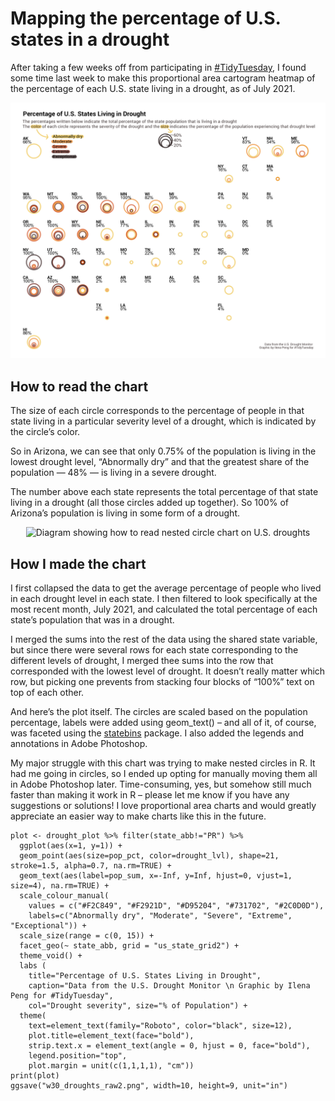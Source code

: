<h1>Mapping the percentage of U.S. states in a drought</h1>
After taking a few weeks off from participating in <a href="https://github.com/rfordatascience/tidytuesday">#TidyTuesday</a>, I found some time last week to make this proportional area cartogram heatmap of the percentage of each U.S. state living in a drought, as of July 2021.

<p align="center">
<img src="https://github.com/ilenapeng/tidytuesday/blob/main/2021/week30_droughts/w30_droughts.png" width="600" alt="Map of percentage of U.S. population in a drought">
  
</p>

<h2>How to read the chart</h2>

The size of each circle corresponds to the percentage of people in that state living in a particular severity level of a drought, which is indicated by the circle’s color.

So in Arizona, we can see that only 0.75% of the population is living in the lowest drought level, “Abnormally dry” and that the greatest share of the population — 48% — is living in a severe drought.

The number above each state represents the total percentage of that state living in a drought (all those circles added up together). So 100% of Arizona’s population is living in some form of a drought.

<p align="center">
<img src="https://user-images.githubusercontent.com/30391956/131103994-17b31992-aa08-462f-8517-f15ef1e69b76.png" width="600" style="text-align: center" alt="Diagram showing how to read nested circle chart on U.S. droughts">
</p>

<h2>How I made the chart</h2>

I first collapsed the data to get the average percentage of people who lived in each drought level in each state. I then filtered to look specifically at the most recent month, July 2021, and calculated the total percentage of each state’s population that was in a drought. 

I merged the sums into the rest of the data using the shared state variable, but since there were several rows for each state corresponding to the different levels of drought, I merged thee sums into the row that corresponded with the lowest level of drought. It doesn’t really matter which row, but picking one prevents from stacking four blocks of “100%” text on top of each other.

And here’s the plot itself. The circles are scaled based on the population percentage, labels were added using geom_text() – and all of it, of course, was faceted using the <a href="https://cran.r-project.org/web/packages/statebins/index.html">statebins</a> package. I also added the legends and annotations in Adobe Photoshop.

My major struggle with this chart was trying to make nested circles in R. It had me going in circles, so I ended up opting for manually moving them all in Adobe Photoshop later. Time-consuming, yes, but somehow still much faster than making it work in R – please let me know if you have any suggestions or solutions! I love proportional area charts and would greatly appreciate an easier way to make charts like this in the future.

```
plot <- drought_plot %>% filter(state_abb!="PR") %>%
  ggplot(aes(x=1, y=1)) +
  geom_point(aes(size=pop_pct, color=drought_lvl), shape=21, stroke=1.5, alpha=0.7, na.rm=TRUE) +
  geom_text(aes(label=pop_sum, x=-Inf, y=Inf, hjust=0, vjust=1, size=4), na.rm=TRUE) +
  scale_colour_manual(
    values = c("#F2C849", "#F2921D", "#D95204", "#731702", "#2C0D0D"), 
    labels=c("Abnormally dry", "Moderate", "Severe", "Extreme", "Exceptional")) +
  scale_size(range = c(0, 15)) +
  facet_geo(~ state_abb, grid = "us_state_grid2") +
  theme_void() +
  labs (
    title="Percentage of U.S. States Living in Drought", 
    caption="Data from the U.S. Drought Monitor \n Graphic by Ilena Peng for #TidyTuesday",
    col="Drought severity", size="% of Population") +
  theme(
    text=element_text(family="Roboto", color="black", size=12),
    plot.title=element_text(face="bold"),
    strip.text.x = element_text(angle = 0, hjust = 0, face="bold"),
    legend.position="top",
    plot.margin = unit(c(1,1,1,1), "cm"))
print(plot)
ggsave("w30_droughts_raw2.png", width=10, height=9, unit="in")
```
